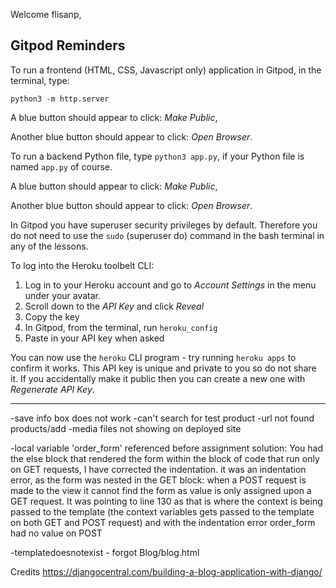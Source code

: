 
Welcome flisanp,

## Gitpod Reminders

To run a frontend (HTML, CSS, Javascript only) application in Gitpod, in the terminal, type:

`python3 -m http.server`

A blue button should appear to click: _Make Public_,

Another blue button should appear to click: _Open Browser_.

To run a backend Python file, type `python3 app.py`, if your Python file is named `app.py` of course.

A blue button should appear to click: _Make Public_,

Another blue button should appear to click: _Open Browser_.

In Gitpod you have superuser security privileges by default. Therefore you do not need to use the `sudo` (superuser do) command in the bash terminal in any of the lessons.

To log into the Heroku toolbelt CLI:

1. Log in to your Heroku account and go to *Account Settings* in the menu under your avatar.
2. Scroll down to the *API Key* and click *Reveal*
3. Copy the key
4. In Gitpod, from the terminal, run `heroku_config`
5. Paste in your API key when asked

You can now use the `heroku` CLI program - try running `heroku apps` to confirm it works. This API key is unique and private to you so do not share it. If you accidentally make it public then you can create a new one with _Regenerate API Key_.

------
-save info box does not work
-can't search for test product
-url not found products/add
-media files not showing on deployed site

-local variable 'order_form' referenced before assignment
solution: You had the else block that rendered the form within the block of code that run only on GET requests, I have corrected the indentation.
it was an indentation error, as the form was nested in the GET block: when a POST request is made to the view it cannot find the form as value is only assigned upon a GET request.
It was pointing to line 130 as that is where the context is being passed to the template (the context variables gets passed to the template on both GET and POST request) and with the indentation error order_form had no value on POST

-templatedoesnotexist - forgot Blog/blog.html


Credits
https://djangocentral.com/building-a-blog-application-with-django/
